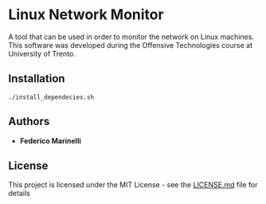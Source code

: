 # Linux Network Monitor
A tool that can be used in order to monitor the network on Linux machines.
This software was developed during the Offensive Technologies course at University of Trento.

## Installation
```
./install_dependecies.sh
```

## Authors

* **Federico Marinelli** 

## License

This project is licensed under the MIT License - see the [LICENSE.md](LICENSE.md) file for details
